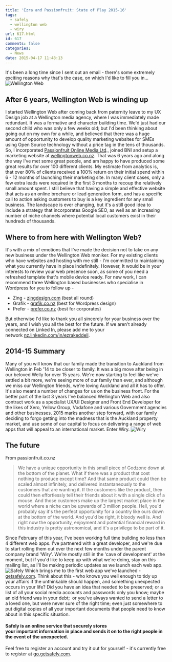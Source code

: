 ```yaml
---
title: 'Ezra and Passionfruit: State of Play 2015-16'
tags:
  - safely
  - wellington web
  - wiry
url: 617.html
id: 617
comments: false
categories:
  - News
date: 2015-04-17 11:48:13
---
```


It's been a long time since I sent out an email - there's some extremely exciting reasons why that's the case, on which I'd like to fill you in... ![Wellington Web](/images/posts/WW.png)

After 6 years, Wellington Web is winding up
-------------------------------------------

I started Wellington Web after coming back from paternity leave to my UX Design job at a Wellington media agency, where I was immediately made redundant. It was a formative and character building time. We'd just had our second child who was only a few weeks old; but I'd been thinking about going out on my own for a while, and believed that there was a huge amount of opportunity to develop quality marketing websites for SMEs using Open Source technology without a price tag in the tens of thousands. So, I incorporated [Passionfruit Online Media Ltd](http://marketing.passionfruit.co.nz/t/r-l-qujgky-l-j/)., joined BNI and setup a marketing website at [wellingtonweb.co.nz](http://marketing.passionfruit.co.nz/t/r-l-qujgky-l-t/). That was 6 years ago and along the way I've met some great people, and am happy to have produced some great results for over 100 different clients. My estimate from analytics is, that over 80% of clients received a 100% return on their initial spend within 6 - 12 months of launching their marketing site. In many client cases, only a few extra leads were required in the first 3 months to recoup the relatively small amount spent. I still believe that having a simple and effective website that acts as an online brochure or lead generation form, and has a specific call to action asking customers to buy is a key ingredient for any small business. The landscape is ever changing, but it's a still good idea to include a strategy that incorporates Google SEO, as well as an increasing number of niche channels where potential local customers exist in their hundreds of thousands.

Where to from here with Wellington Web?
---------------------------------------

It's with a mix of emotions that I've made the decision not to take on any new business under the Wellington Web moniker. For my existing clients who have websites and hosting with me still - I'm committed to maintaining what you currently have in place indefinitely. However, It would be in your interests to review your web presence soon, as some of you need a refreshed template that's mobile device ready. For new work, I can recommend three Wellington based businesses who specialise in Wordpress for you to follow up -

*   Zing - [zingdesign.com](http://marketing.passionfruit.co.nz/t/r-l-qujgky-l-i/) (best all round)
*   Grafik - [grafik.co.nz](http://marketing.passionfruit.co.nz/t/r-l-qujgky-l-d/) (best for Wordpress design)
*   Prefer - [prefer.co.nz](http://marketing.passionfruit.co.nz/t/r-l-qujgky-l-h/) (best for corporates)

But otherwise I'd like to thank you all sincerely for your business over the years, and I wish you all the best for the future. If we aren't already connected on Linked In, please add me to your network [nz.linkedin.com/in/ezrakeddell](http://marketing.passionfruit.co.nz/t/r-l-qujgky-l-k/).

2014-15 Summary
---------------

Many of you will know that our family made the transition to Auckland from Wellington in Feb '14 to be closer to family. It was a big move after being in our beloved Welly for over 15 years. We're now starting to feel like we've settled a bit more, we're seeing more of our family than ever, and although we miss our Wellington friends, we're loving Auckland and all it has to offer. It's also meant a number of changes for us on the business front. For the better part of the last 3 years I've balanced Wellington Web and also contract work as a specialist UX/UI Designer and Front End Developer for the likes of Xero, Yellow Group, Vodafone and various Government agencies and other businesses. 2015 marks another step forward, with our family deciding to forgo getting into the madness that is the Auckland property market, and use some of our capital to focus on delivering a range of web apps that will appeal to an international market. Enter Wiry. ![Wiry](/images/posts/wiry-full.png)

The future
----------

From passionfruit.co.nz

> We have a unique opportunity in this small piece of Godzone down at the bottom of the planet. What if there was a product that cost nothing to produce except time? And that same product could then be scaled almost infinitely, and delivered instantaneously to the customers that are wanting it. If the customers like the product, they could then effortlessly tell their friends about it with a single click of a mouse. And those customers make up the largest market place in the world where a niche can be upwards of 3 million people. Hell, you'd probably say it's the perfect opportunity for a country like ours down at the bottom of the world. And you'd be right, it bloody well is. And right now the opportunity, enjoyment and potential financial reward in this industry is pretty astronomical, and it's a privilege to be part of it.

Since February of this year, I've been working full time building no less than 4 different web apps. I've partnered with a great developer, and we're due to start rolling them out over the next few months under the parent company brand 'Wiry'. We're mostly still in the 'cave of development' at the moment, but if you'd like to keep up with what we're doing, stay on this mailing list, as I'll be making periodic updates as we launch each web app. ![Safely](/images/posts/safely-logo.png) Which brings me to the first web app we've launched - [getsafely.com](http://marketing.passionfruit.co.nz/t/r-l-qujgky-l-u/). Think about this - who knows you well enough to tidy up your affairs if the unthinkable should happen, and something unexpected occurs in your life? Did you have an idea that needed to be preserved; or a list of all your social media accounts and passwords only you know; maybe an old friend was in your debt;  or you've always wanted to send a letter to a loved one, but were never sure of the right time; even just somewhere to put digital copies of all your important documents that people need to know about in this specific situation.

#### Safely is an online service that securely stores your important information in place and sends it on to the right people in the event of the unexpected.

Feel free to register an account and try it out for yourself - it's currently free to register at [go.getsafely.com](http://marketing.passionfruit.co.nz/t/r-l-qujgky-l-o/).